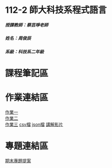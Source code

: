 # 112-2 師大科技系程式語言
##### 授課教師：蔡芸琤老師
##### 姓名：周俊辰
##### 系級：科技系二年級
# 課程筆記區
# 作業連結區
<a href="https://github.com/giraffe10884/112-2-/blob/main/hw01.ipynb">作業一</a>
<br>
<a href="https://github.com/giraffe10884/112-2-/blob/main/hw02.ipynb">作業二</a>
<br>
<a href="https://github.com/giraffe10884/112-2-/blob/main/hw03.ipynb">作業三</a>
<a href="https://github.com/giraffe10884/112-2-/blob/main/ppt_nba_data.csv">csv檔</a>
<a href="https://github.com/giraffe10884/112-2-/blob/main/ptt_nba_data.json">json檔</a>
<a href="https://youtu.be/e6Dj6heSF54">講解影片</a>
<br>
# 專題連結區
<a href="https://youtu.be/rrKtWv-GLe8">期末專題提案</a>
